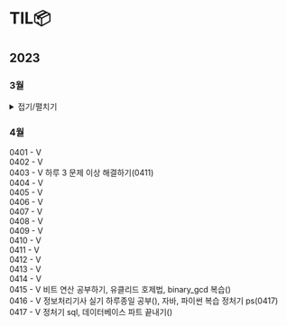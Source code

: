 # TIL📦

## 2023
### 3월
<details>
<summary>접기/펼치기</summary>
0323 - V<br>
0324 - V 추상클래스, 인터페이스, 자바 문법 복습(0330)<br>
0325 - V<br>
0326 - V C enum 복습(0327), 자료구조 Ch14. 그래프 복습(0327) <br>
0327 - V mysql 1~10강 정리 후 관련 문제 풀기(), 데이터베이스 개념 정규화까지 끝내기(0402)<br>
0328 - V <br>
0329 - V <br>
0330 - V <br>
0331 - V <br>

### 3월 정리⌛️
정보처리기사 실기(~UML), 자바 복습, 열혈 자료구조 1회독, mysql 기초, 데이터베이스 개념(~정규화 전까지)<br>
프론트(html/css/javascript)기초 시작, 알고리즘(로버트세지윅) 시작, PS(백준 기초 알고리즘 8문제)<br>
객체지향의 사실과 오해 1회독, UML 기초와 응용(~유스케이스 다이어그램), 블로그 포스팅용 문서화 작업...<br>

### 4월 우선순위🎯
1. 정보처리기사 실기(4/23) 합격
2. PS 하루 한 문제
3. 알고리즘(로버트세지윅) 강의 + 책 1회독
4. 영어 회화 유창할 정도로 연습
5. sql, 데이터베이스 개념  끝내기

</details>

### 4월
0401 - V<br>
0402 - V<br>
0403 - V 하루 3 문제 이상 해결하기(0411)<br>
0404 - V<br>
0405 - V<br>
0406 - V<br>
0407 - V<br>
0408 - V<br>
0409 - V<br>
0410 - V<br>
0411 - V<br>
0412 - V<br>
0413 - V<br>
0414 - V<br>
0415 - V 비트 연산 공부하기, 유클리드 호제법, binary\_gcd 복습()<br>
0416 - V 정보처리기사 실기 하루종일 공부(), 자바, 파이썬 복습 정처기 ps(0417)<br>
0417 - V 정처기 sql, 데이터베이스 파트 끝내기()<br>
